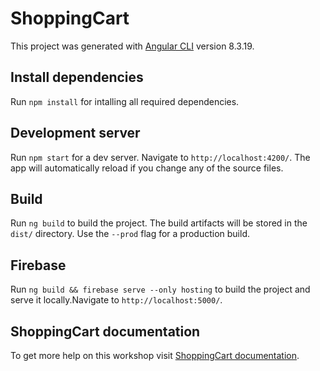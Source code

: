 # ShoppingCart

This project was generated with [Angular CLI](https://github.com/angular/angular-cli) version 8.3.19.

## Install dependencies

Run `npm install` for intalling all required dependencies.

## Development server

Run `npm start` for a dev server. Navigate to `http://localhost:4200/`. The app will automatically reload if you change any of the source files.

## Build

Run `ng build` to build the project. The build artifacts will be stored in the `dist/` directory. Use the `--prod` flag for a production build.

## Firebase

Run `ng build && firebase serve --only hosting` to build the project and serve it locally.Navigate to `http://localhost:5000/`.

## ShoppingCart documentation

To get more help on this workshop visit [ShoppingCart documentation](https://github.com/cristianarceGL/shoppingCart/wiki).
